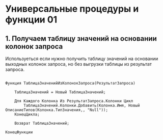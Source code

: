 # Универсальные процедуры и функции 01

## 1. Получаем таблицу значений на основании колонок запроса
Используеться если нужно получить таблицу значений на основании выходных колонок запроса, но без выгрузки таблицы из результат запроса.

```bsl

Функция ТаблицаЗначенийИзКолонокЗапроса(РезультатЗапроса)

	ТаблицаЗначений = Новый ТаблицаЗначений;
	
	Для Каждого Колонка Из РезультатЗапроса.Колонки Цикл
		ТаблицаЗначений.Колонки.Добавить(Колонка.Имя, Новый ОписаниеТипов(Колонка.ТипЗначения,, "Null"));
	КонецЦикла;

	Возврат ТаблицаЗначений;

КонецФункции

```
